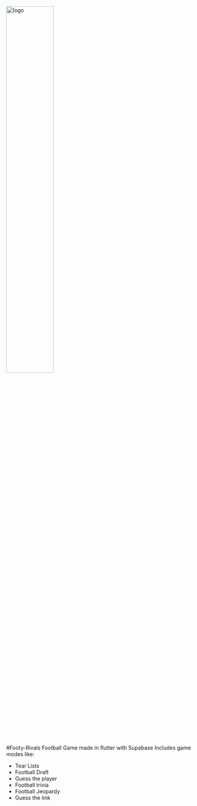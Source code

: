 <img src="https://github.com/JonathanSecondGithub/Footy-Rivals/assets/117745295/edf5dbe4-b72c-47b5-92a3-99c36f90bf89" alt="logo" style="width:50%;height:auto;">

#Footy-Rivals
Football Game made in flutter with Supabase
Includes game modes like:
- Tear Lists
- Football Draft
- Guess the player
- Football trivia
- Football Jeopardy
- Guess the link
